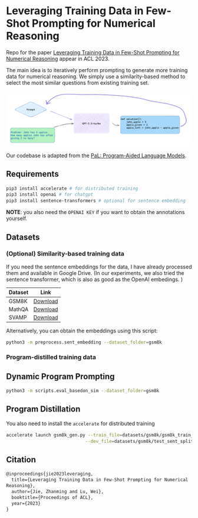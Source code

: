 # Leveraging Training Data in Few-Shot Prompting for Numerical Reasoning
Repo for the paper [Leveraging Training Data in Few-Shot Prompting for Numerical Reasoning](https://arxiv.org/abs/2305.18170) appear in ACL 2023.

The main idea is to iteratively perform prompting to generate more training data for numerical reasoning. 
We simply use a similarity-based method to select the most similar questions from existing training set.

![procedure](/process.png)

Our codebase is adapted from the [PaL: Program-Aided Language Models](https://github.com/reasoning-machines/pal).

## Requirements
```bash
pip3 install accelerate # for distributed training
pip3 install openai # for chatgpt
pip3 install sentence-transformers # optional for sentence embedding
```
**NOTE**: you also need the `OPENAI KEY` if you want to obtain the annotations yourself. 

## Datasets

### (Optional) Similarity-based training data
If you need the sentence embeddings for the data, I have already processed them and available in Google Drive.
(In our experiments, we also tried the sentence transformer, which is also as good as the OpenAI embedings. )

| Dataset | Link                                                                                             |
|---------|--------------------------------------------------------------------------------------------------|
 | GSM8K   | [Download](https://drive.google.com/drive/folders/1srjGLa5Ers_9eTBO3X97Lg5mbfp2sw76?usp=sharing) |
|MathQA|[Download](https://drive.google.com/drive/folders/19otXTswUMlvsY2dvyiMl404j02zeT2oC?usp=sharing) |
| SVAMP   | [Download](https://drive.google.com/drive/folders/1224AT6hAzSw2cSG8ZQ4aPHvhCb2dVkcv?usp=sharing) |

Alternatively, you can obtain the embeddings using this script:
```bash
python3 -m preprocess.sent_embedding --dataset_folder=gsm8k
```

### Program-distilled training data

## Dynamic Program Prompting

```bash
python3 -m scripts.eval_basedon_sim --dataset_folder=gsm8k
```

## Program Distillation
You also need to install the `accelerate` for distributed training
```bash
accelerate launch gsm8k_gen.py --train_file=datasets/gsm8k/gsm8k_train_eval_result.json \
                              --dev_file=datasets/gsm8k/test_sent_split.json 
```


## Citation
```
@inproceedings{jie2023leveraging,
  title={Leveraging Training Data in Few-Shot Prompting for Numerical Reasoning},
  author={Jie, Zhanming and Lu, Wei},
  booktitle={Proceedings of ACL},
  year={2023}
}
```
